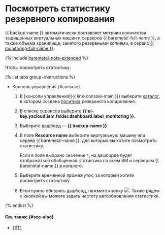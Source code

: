 # Посмотреть статистику резервного копирования

{{ backup-name }} автоматически поставляет метрики количества защищенных виртуальных машин и серверов {{ baremetal-full-name }}, а также объема хранилища, занятого резервными копиями, в сервис [{{ monitoring-full-name }}](../../monitoring/).

{% include [baremetal-note-extended](../../_includes/backup/baremetal-note-extended.md) %}

Чтобы посмотреть статистику:

{% list tabs group=instructions %}

- Консоль управления {#console}

  1. В [консоли управления]({{ link-console-main }}) выберите [каталог](../../resource-manager/concepts/resources-hierarchy.md#folder), в котором создана [политика](../concepts/policy.md) резервного копирования.
  1. В списке сервисов выберите **{{ ui-key.yacloud.iam.folder.dashboard.label_monitoring }}**.
  1. Выберите дашборд — **{{ backup-name }}**
  1. В поле **Resource name** выберите виртуальную машину или сервер {{ baremetal-name }}, для которых вы хотите посмотреть статистику.

     Если в поле выбрано значение `*`, на дашборде будет отображаться обобщенная статистика по всем ВМ и серверам {{ baremetal-name }} в каталоге.

  1. Выберите временной промежуток, за который хотите посмотреть статистику.
  1. Если нужно обновить дашборд, нажмите кнопку ![](../../_assets/console-icons/arrows-rotate-right.svg). Также рядом с кнопкой вы можете задать частоту автообновления статистики.

{% endlist %}

#### См. также {#see-also}

* [{#T}](../metrics.md)
